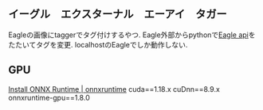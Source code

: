 ## イーグル　エクスターナル　エーアイ　タガー
Eagleの画像にtaggerでタグ付けするやつ.
Eagle外部からpythonで[Eagle api](https://api.eagle.cool/)をたたいてタグを変更.
localhostのEagleでしか動作しない.

## GPU
[Install ONNX Runtime | onnxruntime](https://onnxruntime.ai/docs/install/)
cuda==1.18.x
cuDnn==8.9.x
onnxruntime-gpu==1.8.0

